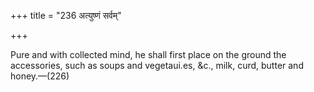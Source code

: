 +++
title = "236 अत्युष्णं सर्वम्"

+++

Pure and with collected mind, he shall first place on the ground the accessories, such as soups and vegetaui.es, &c., milk, curd, butter and honey.—(226)